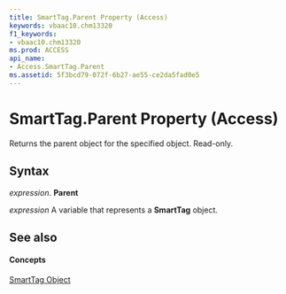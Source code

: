 ```yaml
---
title: SmartTag.Parent Property (Access)
keywords: vbaac10.chm13320
f1_keywords:
- vbaac10.chm13320
ms.prod: ACCESS
api_name:
- Access.SmartTag.Parent
ms.assetid: 5f3bcd79-072f-6b27-ae55-ce2da5fad0e5
---
```



# SmartTag.Parent Property (Access)

Returns the parent object for the specified object. Read-only.


## Syntax

 _expression_. **Parent**

 _expression_ A variable that represents a **SmartTag** object.


## See also


#### Concepts


[SmartTag Object](smarttag-object-access.md)

